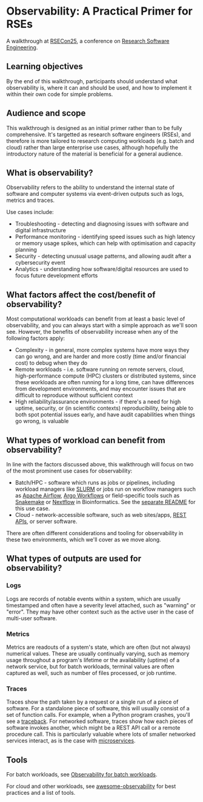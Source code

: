 # Observability: A Practical Primer for RSEs

A walkthrough at [RSECon25](https://rsecon25.society-rse.org/), a conference on [Research Software Engineering](https://society-rse.org/about/).

## Learning objectives

By the end of this walkthrough, participants should understand what observability is, where it can and should be used, and how to implement it within their own code for simple problems.

## Audience and scope

This walkthrough is designed as an initial primer rather than to be fully comprehensive. It's targetted as research software engineers (RSEs), and therefore is more tailored to research computing workloads (e.g. batch and cloud) rather than large enterprise use cases, although hopefully the introductory nature of the material is beneficial for a general audience.

## What is observability?

Observability refers to the ability to understand the internal state of software and computer systems via event-driven outputs such as logs, metrics and traces.

Use cases include:

- Troubleshooting - detecting and diagnosing issues with software and digital infrastructure
- Performance monitoring - identifying speed issues such as high latency or memory usage spikes, which can help with optimisation and capacity planning
- Security - detecting unusual usage patterns, and allowing audit after a cybersecurity event
- Analytics - understanding how software/digital resources are used to focus future development efforts

## What factors affect the cost/benefit of observability?

Most computational workloads can benefit from at least a basic level of observability, and you can always start with a simple approach as we'll soon see. However, the benefits of observability increase when any of the following factors apply:

- Complexity - in general, more complex systems have more ways they can go wrong, and are harder and more costly (time and/or financial cost) to debug when they do
- Remote workloads - i.e. software running on remote servers, cloud, high-performance compute (HPC) clusters or distributed systems, since these workloads are often running for a long time, can have differences from development environments, and may encounter issues that are difficult to reproduce without sufficient context
- High reliability/assurance environments - if there's a need for high uptime, security, or (in scientific contexts) reproducibility, being able to both spot potential issues early, and have audit capabilities when things go wrong, is valuable

## What types of workload can benefit from observability?

In line with the factors discussed above, this walkthrough will focus on two of the most prominent use cases for observability:

- Batch/HPC - software which runs as jobs or pipelines, including workload managers like [SLURM](https://slurm.schedmd.com/) or jobs run on workflow managers such as [Apache Airflow](https://airflow.apache.org/), [Argo Workflows](https://argoproj.github.io/workflows/) or field-specific tools such as [Snakemake](https://snakemake.readthedocs.io/en/stable/) or [Nextflow](https://www.nextflow.io/) in Bioinformatics. See the [separate README](Observability-for-batch-workloads.md) for this use case.
- Cloud - network-accessible software, such as web sites/apps, [REST APIs](https://www.ibm.com/think/topics/rest-apis), or server software.

There are often different considerations and tooling for observability in these two environments, which we'll cover as we move along.

## What types of outputs are used for observability?

### Logs

Logs are records of notable events within a system, which are usually timestamped and often have a severity level attached, such as "warning" or "error". They may have other context such as the active user in the case of multi-user software.

### Metrics

Metrics are readouts of a system's state, which are often (but not always) numerical values. These are usually continually varying, such as memory usage throughout a program's lifetime or the availability (uptime) of a network service, but for batch workloads, terminal values are often captured as well, such as number of files processed, or job runtime.

### Traces

Traces show the path taken by a request or a single run of a piece of software. For a standalone piece of software, this will usually consist of a set of function calls. For example, when a Python program crashes, you'll see a [traceback](https://www.pythonmorsels.com/reading-tracebacks-in-python/). For networked software, traces show how each pieces of software invokes another, which might be a REST API call or a remote procedure call. This is particularly valuable where lots of smaller networked services interact, as is the case with [microservices](https://en.wikipedia.org/wiki/Microservices).

## Tools

For batch workloads, see [Observability for batch workloads](Observability-for-batch-workloads.md).

For cloud and other workloads, see [awesome-observability](https://github.com/adriannovegil/awesome-observability) for best practices and a list of tools.
